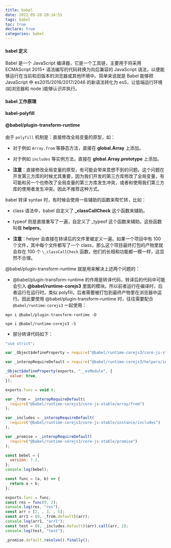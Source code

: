 ```yaml
---
title: babel
date: 2022-05-28 20:14:51
tags: babel
toc: true
declare: true
categories: babel
---
```


#### babel 定义

Babel 是一个 JavaScript 编译器，它是一个工具链，主要用于将采用 ECMAScript 2015+ 语法编写的代码转换为向后兼容的 JavaScript 语法，以便能够运行在当前和旧版本的浏览器或其他环境中。简单来说就是 Babel 能够把 JavaScript 中 es2015/2016/2017/2046 的新语法转化为 es5，让低端运行环境(如浏览器和 node )能够认识并执行。

#### babel 工作原理

<!-- more -->

#### babel-polyfill

#### @babel/plugin-transform-runtime

由于 `polyfill` 机制是：直接修改全局变量的原型，如：

- 对于例如 `Array.from` 等静态方法，直接在 **global.Array** 上添加。

- 对于例如 `includes` 等实例方法，直接在 **global.Array.prototype** 上添加。

- **注意**：直接修改全局变量的原型，有可能会带来意想不到的问题。这个问题在开发第三方库的时候尤其重要，因为我们开发的第三方库修改了全局变量，有可能和另一个也修改了全局变量的第三方库发生冲突，或者和使用我们第三方库的使用者发生冲突。因此不推荐这种方式。

babel 转译 syntax 时，有时候会使用一些辅助的函数来帮忙转，比如：

- class 语法中，babel 自定义了 **\_classCallCheck** 这个函数来辅助。

- typeof 则是直接重写了一遍，自定义了 \_typeof 这个函数来辅助。这些函数叫做 **helpers**。

- **注意**：helper 会直接在转译后的文件里被定义一遍。如果一个项目中有 100 个文件，其中每个文件都写了一个 class，那么这个项目最终打包的产物里就会存在 100 个 `\_classCallCheck` 函数，他们的长相和功能都一模一样，这显然不合理。

@babel/plugin-transform-runtime 就是用来解决上述两个问题的：

- @babel/plugin-transform-runtime 的作用是转译代码，转译后的代码中可能会引入 **@babel/runtime-corejs3** 里面的模块。所以前者运行在编译时，后者运行在运行时。类似 polyfill，后者需要被打包到最终产物里在浏览器中运行。因此要使用 @babel/plugin-transform-runtime 时，往往需要配合 `@babel/runtime-corejs3` 一起使用：

```
mpn i @babel/plugin-transform-runtime -D

npm i @babel/runtime-corejs3 -S
```

- 部分转译代码如下：

```js
"use strict";

var _Object$defineProperty = require("@babel/runtime-corejs3/core-js-stable/object/define-property");

var _interopRequireDefault = require("@babel/runtime-corejs3/helpers/interopRequireDefault");

_Object$defineProperty(exports, "__esModule", {
  value: true,
});

exports.func = void 0;

var _from = _interopRequireDefault(
  require("@babel/runtime-corejs3/core-js-stable/array/from")
);

var _includes = _interopRequireDefault(
  require("@babel/runtime-corejs3/core-js-stable/instance/includes")
);

var _promise = _interopRequireDefault(
  require("@babel/runtime-corejs3/core-js-stable/promise")
);

const bebel = {
  version: 7.2,
};
console.log(bebel);

const func = (a, b) => {
  return a + b;
};

exports.func = func;
const res = func(9, 2);
console.log(res, "res");
const arr = [2, , 3, , 5];
const arr1 = (0, _from.default)(arr);
console.log(arr1, "arr1");
const test = (0, _includes.default)(arr).call(arr, 2);
console.log(test, "test");

_promise.default.resolve().finally();
```
